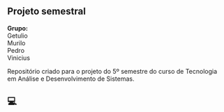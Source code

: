 ## Projeto semestral

**Grupo:** <br>Getulio<br>Murilo<br>Pedro<br>Vinicius

Repositório criado para o projeto do 5º semestre do curso de Tecnologia em Análise e Desenvolvimento de Sistemas.

## :computer:

